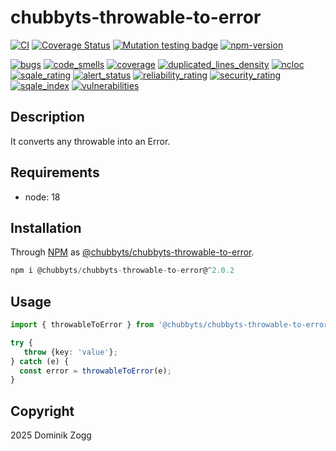 # chubbyts-throwable-to-error

[![CI](https://github.com/chubbyts/chubbyts-throwable-to-error/workflows/CI/badge.svg?branch=master)](https://github.com/chubbyts/chubbyts-throwable-to-error/actions?query=workflow%3ACI)
[![Coverage Status](https://coveralls.io/repos/github/chubbyts/chubbyts-throwable-to-error/badge.svg?branch=master)](https://coveralls.io/github/chubbyts/chubbyts-throwable-to-error?branch=master)
[![Mutation testing badge](https://img.shields.io/endpoint?style=flat&url=https%3A%2F%2Fbadge-api.stryker-mutator.io%2Fgithub.com%2Fchubbyts%2Fchubbyts-throwable-to-error%2Fmaster)](https://dashboard.stryker-mutator.io/reports/github.com/chubbyts/chubbyts-throwable-to-error/master)
[![npm-version](https://img.shields.io/npm/v/@chubbyts/chubbyts-throwable-to-error.svg)](https://www.npmjs.com/package/@chubbyts/chubbyts-throwable-to-error)

[![bugs](https://sonarcloud.io/api/project_badges/measure?project=chubbyts_chubbyts-throwable-to-error&metric=bugs)](https://sonarcloud.io/dashboard?id=chubbyts_chubbyts-throwable-to-error)
[![code_smells](https://sonarcloud.io/api/project_badges/measure?project=chubbyts_chubbyts-throwable-to-error&metric=code_smells)](https://sonarcloud.io/dashboard?id=chubbyts_chubbyts-throwable-to-error)
[![coverage](https://sonarcloud.io/api/project_badges/measure?project=chubbyts_chubbyts-throwable-to-error&metric=coverage)](https://sonarcloud.io/dashboard?id=chubbyts_chubbyts-throwable-to-error)
[![duplicated_lines_density](https://sonarcloud.io/api/project_badges/measure?project=chubbyts_chubbyts-throwable-to-error&metric=duplicated_lines_density)](https://sonarcloud.io/dashboard?id=chubbyts_chubbyts-throwable-to-error)
[![ncloc](https://sonarcloud.io/api/project_badges/measure?project=chubbyts_chubbyts-throwable-to-error&metric=ncloc)](https://sonarcloud.io/dashboard?id=chubbyts_chubbyts-throwable-to-error)
[![sqale_rating](https://sonarcloud.io/api/project_badges/measure?project=chubbyts_chubbyts-throwable-to-error&metric=sqale_rating)](https://sonarcloud.io/dashboard?id=chubbyts_chubbyts-throwable-to-error)
[![alert_status](https://sonarcloud.io/api/project_badges/measure?project=chubbyts_chubbyts-throwable-to-error&metric=alert_status)](https://sonarcloud.io/dashboard?id=chubbyts_chubbyts-throwable-to-error)
[![reliability_rating](https://sonarcloud.io/api/project_badges/measure?project=chubbyts_chubbyts-throwable-to-error&metric=reliability_rating)](https://sonarcloud.io/dashboard?id=chubbyts_chubbyts-throwable-to-error)
[![security_rating](https://sonarcloud.io/api/project_badges/measure?project=chubbyts_chubbyts-throwable-to-error&metric=security_rating)](https://sonarcloud.io/dashboard?id=chubbyts_chubbyts-throwable-to-error)
[![sqale_index](https://sonarcloud.io/api/project_badges/measure?project=chubbyts_chubbyts-throwable-to-error&metric=sqale_index)](https://sonarcloud.io/dashboard?id=chubbyts_chubbyts-throwable-to-error)
[![vulnerabilities](https://sonarcloud.io/api/project_badges/measure?project=chubbyts_chubbyts-throwable-to-error&metric=vulnerabilities)](https://sonarcloud.io/dashboard?id=chubbyts_chubbyts-throwable-to-error)

## Description

It converts any throwable into an Error.

## Requirements

 * node: 18

## Installation

Through [NPM](https://www.npmjs.com) as [@chubbyts/chubbyts-throwable-to-error][1].

```ts
npm i @chubbyts/chubbyts-throwable-to-error@^2.0.2
```

## Usage

```ts
import { throwableToError } from '@chubbyts/chubbyts-throwable-to-error/dist/throwable-to-error';

try {
   throw {key: 'value'};
} catch (e) {
  const error = throwableToError(e);
}
```

## Copyright

2025 Dominik Zogg

[1]: https://www.npmjs.com/package/@chubbyts/chubbyts-throwable-to-error

